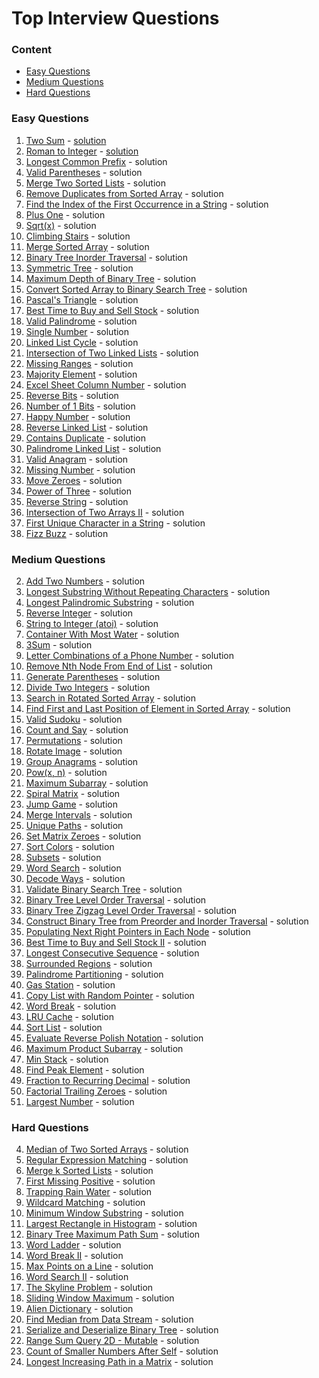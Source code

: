 # Top Interview Questions

### Content
- [Easy Questions](https://github.com/aarondelgiudice/leetCode/tree/main/top_questions#easy-questions)
- [Medium Questions](https://github.com/aarondelgiudice/leetCode/tree/main/top_questions#medium-questions)
- [Hard Questions](https://github.com/aarondelgiudice/leetCode/tree/main/top_questions#hard-questions)

### Easy Questions
1. [Two Sum](https://leetcode.com/problems/two-sum/) - [solution](https://github.com/aarondelgiudice/leetCode/blob/main/src/twoSum.py)
13. [Roman to Integer]() - [solution](https://github.com/aarondelgiudice/leetCode/blob/main/src/romanToInteger.py)
14. [Longest Common Prefix]() - solution
20. [Valid Parentheses]() - solution
21. [Merge Two Sorted Lists]() - solution
26. [Remove Duplicates from Sorted Array]() - solution
28. [Find the Index of the First Occurrence in a String]() - solution
66. [Plus One]() - solution
69. [Sqrt(x)]() - solution
70. [Climbing Stairs]() - solution
88. [Merge Sorted Array]() - solution
94. [Binary Tree Inorder Traversal]() - solution
101. [Symmetric Tree]() - solution
104. [Maximum Depth of Binary Tree]() - solution
108. [Convert Sorted Array to Binary Search Tree]() - solution
118. [Pascal's Triangle]() - solution
121. [Best Time to Buy and Sell Stock]() - solution
125. [Valid Palindrome]() - solution
136. [Single Number]() - solution
141. [Linked List Cycle]() - solution
160. [Intersection of Two Linked Lists]() - solution
163. [Missing Ranges]() - solution
169. [Majority Element]() - solution
171. [Excel Sheet Column Number]() - solution
190. [Reverse Bits]() - solution
191. [Number of 1 Bits]() - solution
202. [Happy Number]() - solution
206. [Reverse Linked List]() - solution
217. [Contains Duplicate]() - solution
234. [Palindrome Linked List]() - solution
242. [Valid Anagram]() - solution
268. [Missing Number]() - solution
283. [Move Zeroes]() - solution
326. [Power of Three]() - solution
344. [Reverse String]() - solution
350. [Intersection of Two Arrays II]() - solution
387. [First Unique Character in a String]() - solution
412. [Fizz Buzz]() - solution

### Medium Questions
2. [Add Two Numbers]() - solution
3. [Longest Substring Without Repeating Characters]() - solution
5. [Longest Palindromic Substring]() - solution
7. [Reverse Integer]() - solution
8. [String to Integer (atoi)]() - solution
11. [Container With Most Water]() - solution
15. [3Sum]() - solution
17. [Letter Combinations of a Phone Number]() - solution
19. [Remove Nth Node From End of List]() - solution
22. [Generate Parentheses]() - solution
29. [Divide Two Integers]() - solution
33. [Search in Rotated Sorted Array]() - solution
34. [Find First and Last Position of Element in Sorted Array]() - solution
36. [Valid Sudoku]() - solution
38. [Count and Say]() - solution
46. [Permutations]() - solution
48. [Rotate Image]() - solution
49. [Group Anagrams]() - solution
50. [Pow(x, n)]() - solution
53. [Maximum Subarray]() - solution
54. [Spiral Matrix]() - solution
55. [Jump Game]() - solution
56. [Merge Intervals]() - solution
62. [Unique Paths]() - solution
73. [Set Matrix Zeroes]() - solution
75. [Sort Colors]() - solution
78. [Subsets]() - solution
79. [Word Search]() - solution
91. [Decode Ways]() - solution
98. [Validate Binary Search Tree]() - solution
102. [Binary Tree Level Order Traversal]() - solution
103. [Binary Tree Zigzag Level Order Traversal]() - solution
105. [Construct Binary Tree from Preorder and Inorder Traversal]() - solution
116. [Populating Next Right Pointers in Each Node]() - solution
122. [Best Time to Buy and Sell Stock II]() - solution
128. [Longest Consecutive Sequence]() - solution
130. [Surrounded Regions]() - solution
131. [Palindrome Partitioning]() - solution
134. [Gas Station]() - solution
138. [Copy List with Random Pointer]() - solution
139. [Word Break]() - solution
146. [LRU Cache]() - solution
148. [Sort List]() - solution
150. [Evaluate Reverse Polish Notation]() - solution
152. [Maximum Product Subarray]() - solution
155. [Min Stack]() - solution
162. [Find Peak Element]() - solution
166. [Fraction to Recurring Decimal]() - solution
172. [Factorial Trailing Zeroes]() - solution
179. [Largest Number]() - solution

### Hard Questions
4. [Median of Two Sorted Arrays]() - solution
10. [Regular Expression Matching]() - solution
23. [Merge k Sorted Lists]() - solution
41. [First Missing Positive]() - solution
42. [Trapping Rain Water]() - solution
44. [Wildcard Matching]() - solution
76. [Minimum Window Substring]() - solution
84. [Largest Rectangle in Histogram]() - solution
124. [Binary Tree Maximum Path Sum]() - solution
127. [Word Ladder]() - solution
140. [Word Break II]() - solution
149. [Max Points on a Line]() - solution
212. [Word Search II]() - solution
218. [The Skyline Problem]() - solution
239. [Sliding Window Maximum]() - solution
269. [Alien Dictionary]() - solution
295. [Find Median from Data Stream]() - solution
297. [Serialize and Deserialize Binary Tree]() - solution
308. [Range Sum Query 2D - Mutable]() - solution
315. [Count of Smaller Numbers After Self]() - solution
329. [Longest Increasing Path in a Matrix]() - solution
